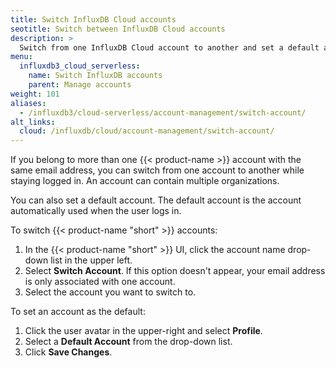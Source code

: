 ```yaml
---
title: Switch InfluxDB Cloud accounts
seotitle: Switch between InfluxDB Cloud accounts
description: >
  Switch from one InfluxDB Cloud account to another and set a default account.  
menu:
  influxdb3_cloud_serverless:
    name: Switch InfluxDB accounts
    parent: Manage accounts
weight: 101
aliases:
  - /influxdb3/cloud-serverless/account-management/switch-account/
alt_links:
  cloud: /influxdb/cloud/account-management/switch-account/
---
```


If you belong to more than one {{< product-name >}} account with the same email address, you can switch from one account to another while staying logged in.
An account can contain multiple organizations. 

You can also set a default account. The default account is the account automatically used when the user logs in.

To switch {{< product-name "short" >}} accounts:

1. In the {{< product-name "short" >}} UI, click the account name drop-down list in the upper left.
2. Select **Switch Account**. If this option doesn't appear, your email address is only associated with one account.
3. Select the account you want to switch to.

To set an account as the default:

1. Click the user avatar in the upper-right and select **Profile**.
2. Select a **Default Account** from the drop-down list. 
3. Click **Save Changes**. 